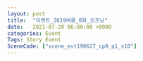 ```yaml
---
layout: post
title:  "이벤트_2019여름_0화_오프닝"
date:   2021-07-20 06:00:00 +0000
categories: Event
Tags: Story Event
SceneCode: ["scene_evt190627_cp0_q1_s10"]
---
```

